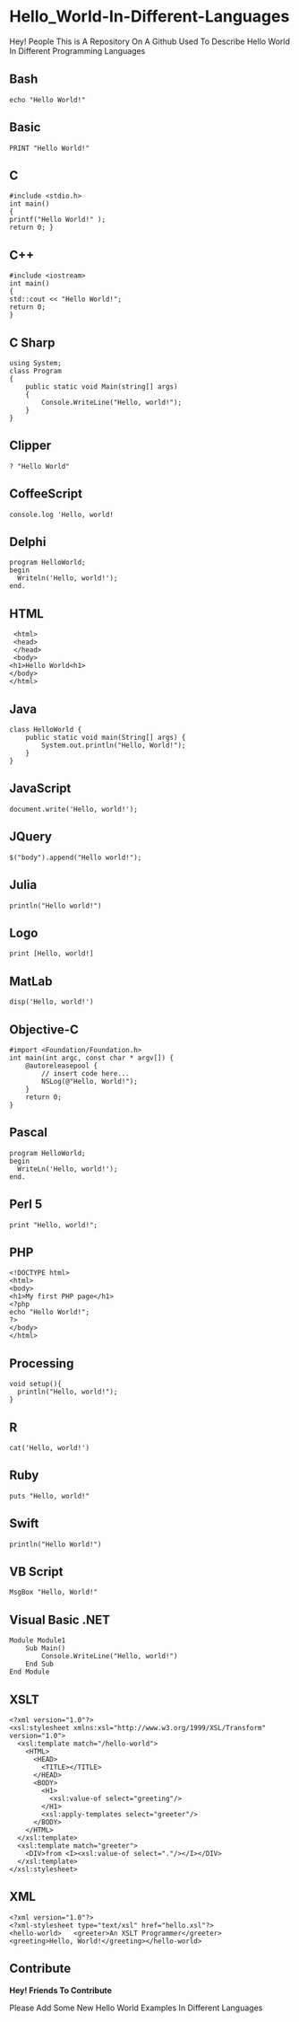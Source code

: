 # Hello_World-In-Different-Languages
Hey! People This is A Repository On A Github Used To Describe Hello World In Different Programming Languages
## Bash
`echo "Hello World!"`

## Basic
`PRINT "Hello World!"`

## C

    #include <stdio.h>
    int main()
    {
    printf("Hello World!" );
    return 0; }
## C++


    #include <iostream>
    int main()
    {
    std::cout << "Hello World!";
    return 0;
    }
##  C Sharp


    using System;
    class Program
    {
        public static void Main(string[] args)
        {
            Console.WriteLine("Hello, world!");
        }
    }

## Clipper
`? "Hello World"`

## CoffeeScript

`console.log 'Hello, world!`

## Delphi

    program HelloWorld;
    begin
      Writeln('Hello, world!');
    end.

## HTML
     <html>
     <head>
     </head>
     <body>
    <h1>Hello World<h1>
    </body>
    </html>

## Java
    class HelloWorld {
        public static void main(String[] args) {
            System.out.println("Hello, World!"); 
        }
    }

## JavaScript
`document.write('Hello, world!');`

## JQuery
`$("body").append("Hello world!");`

## Julia
`println("Hello world!")`

## Logo
`print [Hello, world!]`

## MatLab
`disp('Hello, world!')`

## Objective-C

    #import <Foundation/Foundation.h>
    int main(int argc, const char * argv[]) {
        @autoreleasepool {
            // insert code here...
            NSLog(@"Hello, World!");
        }
        return 0;
    }
## Pascal

    program HelloWorld;
    begin
      WriteLn('Hello, world!');
    end.

## Perl 5
`print "Hello, world!";`

## PHP

    <!DOCTYPE html>
    <html>
    <body>
    <h1>My first PHP page</h1>
    <?php
    echo "Hello World!";
    ?>
    </body>
    </html>

## Processing

    void setup(){
      println("Hello, world!");
    }

## R
`cat('Hello, world!')`

## Ruby
`puts "Hello, world!"`

## Swift
`println("Hello World!")`

## VB Script
`MsgBox "Hello, World!"`

## Visual Basic .NET

    Module Module1
        Sub Main()
            Console.WriteLine("Hello, world!")
        End Sub
    End Module

## XSLT

    <?xml version="1.0"?>
    <xsl:stylesheet xmlns:xsl="http://www.w3.org/1999/XSL/Transform" version="1.0">
      <xsl:template match="/hello-world">
        <HTML>
          <HEAD>
            <TITLE></TITLE>
          </HEAD>
          <BODY>
            <H1>
              <xsl:value-of select="greeting"/>
            </H1>
            <xsl:apply-templates select="greeter"/>
          </BODY>
        </HTML>
      </xsl:template>
      <xsl:template match="greeter">
        <DIV>from <I><xsl:value-of select="."/></I></DIV>
      </xsl:template>
    </xsl:stylesheet>

## XML

    <?xml version="1.0"?>
    <?xml-stylesheet type="text/xsl" href="hello.xsl"?>
    <hello-world>   <greeter>An XSLT Programmer</greeter>   <greeting>Hello, World!</greeting></hello-world>


## Contribute
**Hey! Friends To Contribute**

Please Add Some New Hello World Examples In Different Languages

